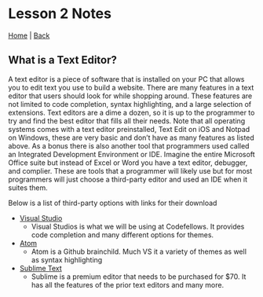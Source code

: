 # Lesson 2 Notes
[Home](/README.md) | [Back](/102-main/102TableofContents.md)


## What is a Text Editor?

  A text editor is a piece of software that is installed on your PC that allows you to edit text you use to build a website. There are many features in a text editor that users should look for while shopping around. These features are not limited to code completion, syntax highlighting, and a large selection of extensions. Text editors are a dime a dozen, so it is up to the programmer to try and find the best editor that fills all their needs. Note that all operating systems comes with a text editor preinstalled, Text Edit on iOS and Notpad on Windows, these are very basic and don’t have as many features as listed above. As a bonus there is also another tool that programmers used called an Integrated Development Environment or IDE.  Imagine the entire Microsoft Office suite but instead of Excel or Word you have a text editor, debugger, and complier. These are tools that a programmer will likely use but for most programmers will just choose a third-party editor and used an IDE when it suites them.    

Below is a list of third-party options with links for their download

- [Visual Studio](/https://code.visualstudio.com/) 
	- Visual Studios is what we will be using at Codefellows. It provides code completion and many different options for themes.
- [Atom](/https://atom.io/) 
  - Atom is a Github brainchild. Much VS it a variety of themes as well as syntax highlighting
- [Sublime Text](/https://www.sublimetext.com/) 
	- Sublime is a premium editor that needs to be purchased for $70. It has all the features of the prior text editors and many more.


